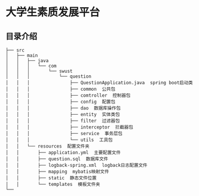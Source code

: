 # 大学生素质发展平台


## 目录介绍

    ├── src
    │   ├── main
    │   │   ├── java
    │   │   │   └── com
    │   │   │       └── swust
    │   │   │           └── question
    │   │   │               ├── QuestionApplication.java  spring boot启动类
    │   │   │               ├── common  公共包
    │   │   │               ├── comtroller  控制器包
    │   │   │               ├── config  配置包
    │   │   │               ├── dao  数据库操作包
    │   │   │               ├── entity  实体类包
    │   │   │               ├── filter  过滤器包
    │   │   │               ├── interceptor  拦截器包
    │   │   │               ├── service  事务层包
    │   │   │               └── utils  工具包
    │   │   └── resources  配置文件夹
    │   │       ├── application.yml  主要配置文件
    │   │       ├── question.sql  数据库文件
    │   │       ├── logback-spring.xml  logback日志配置文件
    │   │       ├── mapping  mybatis映射文件
    │   │       ├── static  静态文件位置
    │   │       └── templates  模板文件夹
    └── 
